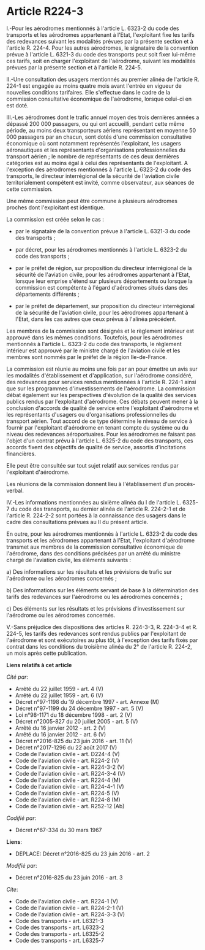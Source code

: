 # Article R224-3

I.-Pour les aérodromes mentionnés à l'article L. 6323-2 du code des transports et les aérodromes appartenant à l'Etat,
l'exploitant fixe les tarifs des redevances suivant les modalités prévues par la présente section et à l'article R. 224-4.
Pour les autres aérodromes, le signataire de la convention prévue à l'article L. 6321-3 du code des transports peut soit
fixer lui-même ces tarifs, soit en charger l'exploitant de l'aérodrome, suivant les modalités prévues par la présente section
et à l'article R. 224-5. 

II.-Une consultation des usagers mentionnés au premier alinéa de l'article R. 224-1 est engagée au moins quatre mois avant
l'entrée en vigueur de nouvelles conditions tarifaires. Elle s'effectue dans le cadre de la commission consultative
économique de l'aérodrome, lorsque celui-ci en est doté. 

III.-Les aérodromes dont le trafic annuel moyen des trois dernières années a dépassé 200 000 passagers, ou qui ont accueilli,
pendant cette même période, au moins deux transporteurs aériens représentant en moyenne 50 000 passagers par an chacun, sont
dotés d'une commission consultative économique où sont notamment représentés l'exploitant, les usagers aéronautiques et les
représentants d'organisations professionnelles du transport aérien ; le nombre de représentants de ces deux dernières
catégories est au moins égal à celui des représentants de l'exploitant. A l'exception des aérodromes mentionnés à l'article
L. 6323-2 du code des transports, le directeur interrégional de la sécurité de l'aviation civile territorialement compétent
est invité, comme observateur, aux séances de cette commission. 

Une même commission peut être commune à plusieurs aérodromes proches dont l'exploitant est identique. 

La commission est créée selon le cas :

- par le signataire de la convention prévue à l'article L. 6321-3 du code des transports ;

- par décret, pour les aérodromes mentionnés à l'article L. 6323-2 du code des transports ;

- par le préfet de région, sur proposition du directeur interrégional de la sécurité de l'aviation civile, pour les
aérodromes appartenant à l'Etat, lorsque leur emprise s'étend sur plusieurs départements ou lorsque la commission est
compétente à l'égard d'aérodromes situés dans des départements différents ;

- par le préfet de département, sur proposition du directeur interrégional de la sécurité de l'aviation civile, pour les
aérodromes appartenant à l'Etat, dans les cas autres que ceux prévus à l'alinéa précédent. 

Les membres de la commission sont désignés et le règlement intérieur est approuvé dans les mêmes conditions. Toutefois, pour
les aérodromes mentionnés à l'article L. 6323-2 du code des transports, le règlement intérieur est approuvé par le ministre
chargé de l'aviation civile et les membres sont nommés par le préfet de la région Ile-de-France. 

La commission est réunie au moins une fois par an pour émettre un avis sur les modalités d'établissement et d'application,
sur l'aérodrome considéré, des redevances pour services rendus mentionnées à l'article R. 224-1 ainsi que sur les programmes
d'investissements de l'aérodrome. La commission débat également sur les perspectives d'évolution de la qualité des services
publics rendus par l'exploitant d'aérodrome. Ces débats peuvent mener à la conclusion d'accords de qualité de service entre
l'exploitant d'aérodrome et les représentants d'usagers ou d'organisations professionnelles du transport aérien. Tout accord
de ce type détermine le niveau de service à fournir par l'exploitant d'aérodrome en tenant compte du système ou du niveau des
redevances aéroportuaires. Pour les aérodromes ne faisant pas l'objet d'un contrat prévu à l'article L. 6325-2 du code des
transports, ces accords fixent des objectifs de qualité de service, assortis d'incitations financières. 

Elle peut être consultée sur tout sujet relatif aux services rendus par l'exploitant d'aérodrome. 

Les réunions de la commission donnent lieu à l'établissement d'un procès-verbal. 

IV.-Les informations mentionnées au sixième alinéa du I de l'article L. 6325-7 du code des transports, au dernier alinéa de
l'article R. 224-2-1 et de l'article R. 224-2-2 sont portées à la connaissance des usagers dans le cadre des consultations
prévues au II du présent article. 

En outre, pour les aérodromes mentionnés à l'article L. 6323-2 du code des transports et les aérodromes appartenant à l'Etat,
l'exploitant d'aérodrome transmet aux membres de la commission consultative économique de l'aérodrome, dans des conditions
précisées par un arrêté du ministre chargé de l'aviation civile, les éléments suivants : 

a) Des informations sur les résultats et les prévisions de trafic sur l'aérodrome ou les aérodromes concernés ; 

b) Des informations sur les éléments servant de base à la détermination des tarifs des redevances sur l'aérodrome ou les
aérodromes concernés ; 

c) Des éléments sur les résultats et les prévisions d'investissement sur l'aérodrome ou les aérodromes concernés. 

V.-Sans préjudice des dispositions des articles R. 224-3-3, R. 224-3-4 et R. 224-5, les tarifs des redevances sont rendus
publics par l'exploitant de l'aérodrome et sont exécutoires au plus tôt, à l'exception des tarifs fixés par contrat dans les
conditions du troisième alinéa du 2° de l'article R. 224-2, un mois après cette publication.

**Liens relatifs à cet article**

_Cité par_:

  - Arrêté du 22 juillet 1959 - art. 4 (V)
  - Arrêté du 22 juillet 1959 - art. 6 (V)
  - Décret n°97-1198 du 19 décembre 1997 - art. Annexe (M)
  - Décret n°97-1199 du 24 décembre 1997 - art. 5 (V)
  - Loi n°98-1171 du 18 décembre 1998 - art. 2 (V)
  - Décret n°2005-827 du 20 juillet 2005 - art. 5 (V)
  - Arrêté du 16 janvier 2012 - art. 2 (V)
  - Arrêté du 16 janvier 2012 - art. 6 (V)
  - Décret n°2016-825 du 23 juin 2016 - art. 11 (V)
  - Décret n°2017-1296 du 22 août 2017 (V)
  - Code de l'aviation civile - art. D224-4 (V)
  - Code de l'aviation civile - art. R224-2 (V)
  - Code de l'aviation civile - art. R224-3-2 (V)
  - Code de l'aviation civile - art. R224-3-4 (V)
  - Code de l'aviation civile - art. R224-4 (M)
  - Code de l'aviation civile - art. R224-4-1 (V)
  - Code de l'aviation civile - art. R224-5 (V)
  - Code de l'aviation civile - art. R224-8 (M)
  - Code de l'aviation civile - art. R252-12 (Ab)

_Codifié par_:

  - Décret n°67-334 du 30 mars 1967

**Liens**:

  - DEPLACE: Décret n°2016-825 du 23 juin 2016 - art. 2

_Modifié par_:

  - Décret n°2016-825 du 23 juin 2016 - art. 3

_Cite_:

  - Code de l'aviation civile - art. R224-1 (V)
  - Code de l'aviation civile - art. R224-2-1 (V)
  - Code de l'aviation civile - art. R224-3-3 (V)
  - Code des transports - art. L6321-3
  - Code des transports - art. L6323-2
  - Code des transports - art. L6325-2
  - Code des transports - art. L6325-7
